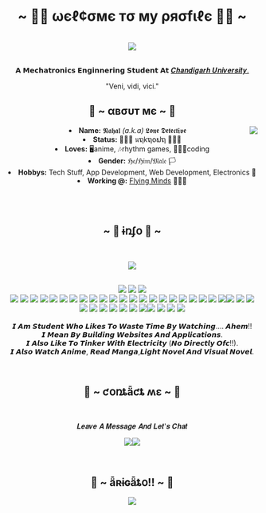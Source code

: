 <body>
  <center>
<h1 align="center">~ 🕵️‍♂️ ωєℓ¢σмє тσ му ρяσfιℓє 🕵️‍♂️ ~</h1>
<br>
<div align="center">
<!-- <a href="https://discordid.netlify.app/?id=443309440410583060" > -->
  <a href="https://lonedetective.moe/" >
   <img src="https://lanyard.cnrad.dev/api/443309440410583060"  />
  </a>
    <br><br>
  <p>𝗔 𝗠𝗲𝗰𝗵𝗮𝘁𝗿𝗼𝗻𝗶𝗰𝘀 𝗘𝗻𝗴𝗶𝗻𝗻𝗲𝗿𝗶𝗻𝗴 𝗦𝘁𝘂𝗱𝗲𝗻𝘁 𝗔𝘁 <a href="https://www.cuchd.in/">𝑪𝒉𝒂𝒏𝒅𝒊𝒈𝒂𝒓𝒉 𝑼𝒏𝒊𝒗𝒆𝒓𝒔𝒊𝒕𝒚.</a> </p> 

  <p>"Veni, vidi, vici."</p>
  <p></p>
  
</div>
    <div align="center">
<!-- <img src="https://i.imgur.com/jx17oHT.gif"> -->
      </div>
<div>
<h2 align="center"> 🤖 ~ αвσυт мє ~ 🤖 </h2>
  <div align="center">
    <img src="https://c.tenor.com/TKHxcmYuyV8AAAAM/anime-gif-hibike-euphonium.gif" align="right"> </img>
  </div>
<li>
  <b>Name:</b> 𝕹𝖆𝖍𝖆𝖑 <i>(a.k.a) </i>𝕷𝖔𝖓𝖊 𝕯𝖊𝖙𝖊𝖈𝖙𝖎𝖛𝖊</li>
<li>
<b>Status:</b> 🥷🥷🥷 นຖkຖ໐ຟຖ 🥷🥷🥷
</li>
<li>
<b>Loves:</b> 🖥anime, 🎶rhythm games, 👨🏼‍💻coding
</li>
<li>
<b>Gender:</b> ℌ𝔢/ℌ𝔦𝔪/𝔐𝔞𝔩𝔢 🏳️
</li>
<li>
<b>Hobbys:</b> Tech Stuff, App Development, Web Development, Electronics 🤖
</li>
<li>
  <b>Working @:</b> <a href="http://flyingminds.agency/">Flying Minds</a> 👨🏻‍💻
</li>
<br><br><br>
</div>
<div>
<h2 align="center">            ~ 📇 ɨռʄօ 📇 ~</h2>
 <br>
<p>
  <div align="center">
    <img src="https://c.tenor.com/NoCzV-QapWkAAAAd/hyouka-orkei.gif align="right"> </img>
  </div>
</div>
<div>
  <br>
<p align="center"><img src="https://img.shields.io/badge/Google%20Drive-4285F4?style=for-the-badge&logo=googledrive&logoColor=white"/> <img src="https://img.shields.io/badge/html5%20-%23E34F26.svg?&style=for-the-badge&logo=html5&logoColor=white"/> <img src="https://img.shields.io/badge/css3%20-%231572B6.svg?&style=for-the-badge&logo=css3&logoColor=white"/><br>
 <img src="https://img.shields.io/badge/Mega-%23D90007.svg?style=for-the-badge&logo=Mega&logoColor=white"/> <img src="[https://img.shields.io/badge/javascript%20-%23323330.svg?&style=for-the-badge&logo=javascript&logoColor=%23F7DF1E](https://img.shields.io/badge/OneDrive-0078D4.svg?style=for-the-badge&logo=microsoftonedrive&logoColor=white)"/> <img src="https://img.shields.io/badge/Binance-FCD535?style=for-the-badge&logo=binance&logoColor=white"/> <img src="https://img.shields.io/badge/mysql-%2300f.svg?style=for-the-badge&logo=mysql&logoColor=white"> <img src="https://img.shields.io/badge/Canva-%2300C4CC.svg?style=for-the-badge&logo=Canva&logoColor=white"> <img src="https://img.shields.io/badge/figma-%23F24E1E.svg?style=for-the-badge&logo=figma&logoColor=white"> <img src="https://img.shields.io/badge/Udemy-A435F0?style=for-the-badge&logo=Udemy&logoColor=white"> <img src="https://img.shields.io/badge/Hugo-black.svg?style=for-the-badge&logo=Hugo"> <img src="https://img.shields.io/badge/NPM-%23000000.svg?style=for-the-badge&logo=npm&logoColor=white"> <img src="https://img.shields.io/badge/epicgames-%23313131.svg?style=for-the-badge&logo=epicgames&logoColor=white"> <img src="https://img.shields.io/badge/GODOT-%23FFFFFF.svg?style=for-the-badge&logo=godot-engine"> <img src="https://img.shields.io/badge/steam-%23000000.svg?style=for-the-badge&logo=steam&logoColor=white"> <img src="https://img.shields.io/badge/unity-%23000000.svg?style=for-the-badge&logo=unity&logoColor=white"> <img src="https://img.shields.io/badge/AWS-%23FF9900.svg?style=for-the-badge&logo=amazon-aws&logoColor=white"> <img src="https://img.shields.io/badge/azure-%230072C6.svg?style=for-the-badge&logo=microsoftazure&logoColor=white"> <img src="https://img.shields.io/badge/Cloudflare-F38020?style=for-the-badge&logo=Cloudflare&logoColor=white"> <img src="https://img.shields.io/badge/DigitalOcean-%230167ff.svg?style=for-the-badge&logo=digitalOcean&logoColor=white"> <img src="https://img.shields.io/badge/Android%20Studio-3DDC84.svg?style=for-the-badge&logo=android-studio&logoColor=white"> <img src="https://img.shields.io/badge/Visual%20Studio%20Code-0078d7.svg?style=for-the-badge&logo=visual-studio-code&logoColor=white"> <img src="https://img.shields.io/badge/Visual%20Studio-5C2D91.svg?style=for-the-badge&logo=visual-studio&logoColor=white"> <img src="https://img.shields.io/badge/c-%2300599C.svg?style=for-the-badge&logo=c&logoColor=white"> <img src="https://img.shields.io/badge/c%23-%23239120.svg?style=for-the-badge&logo=c-sharp&logoColor=white"><img src="https://img.shields.io/badge/c++-%2300599C.svg?style=for-the-badge&logo=c%2B%2B&logoColor=white"> <img src="https://img.shields.io/badge/Spotify-1ED760?style=for-the-badge&logo=spotify&logoColor=white"> <img src="https://img.shields.io/badge/Android-3DDC84?style=for-the-badge&logo=android&logoColor=white"> <img src="https://img.shields.io/badge/Linux-FCC624?style=for-the-badge&logo=linux&logoColor=black"> <img src="https://img.shields.io/badge/Windows-0078D6?style=for-the-badge&logo=windows&logoColor=white"> <img src="https://img.shields.io/badge/pihole-%2396060C.svg?style=for-the-badge&logo=pi-hole&logoColor=white"> <img src="https://img.shields.io/badge/plex-%23E5A00D.svg?style=for-the-badge&logo=plex&logoColor=white"> <img src="https://img.shields.io/badge/tor-%237E4798.svg?style=for-the-badge&logo=tor-project&logoColor=white"> <img src="https://img.shields.io/badge/nginx-%23009639.svg?style=for-the-badge&logo=nginx&logoColor=white"> <img src="https://img.shields.io/badge/Discord-%237289DA.svg?style=for-the-badge&logo=discord&logoColor=white"><img src="https://img.shields.io/badge/Crunchyroll-F47521?style=for-the-badge&logo=crunchyroll&logoColor=white"> <img src="https://img.shields.io/badge/github-%23121011.svg?style=for-the-badge&logo=github&logoColor=white"> <img src="https://img.shields.io/badge/Behance-1769ff?style=for-the-badge&logo=behance&logoColor=white"> <img src="https://img.shields.io/badge/Freelancer-29B2FE?style=for-the-badge&logo=Freelancer&logoColor=white"><br><br>
𝙄 𝘼𝙢 𝙎𝙩𝙪𝙙𝙚𝙣𝙩 𝙒𝙝𝙤 𝙇𝙞𝙠𝙚𝙨 𝙏𝙤 𝙒𝙖𝙨𝙩𝙚 𝙏𝙞𝙢𝙚 𝘽𝙮 𝙒𝙖𝙩𝙘𝙝𝙞𝙣𝙜.... 𝘼𝙝𝙚𝙢!! <br> 𝙄 𝙈𝙚𝙖𝙣 𝘽𝙮 𝘽𝙪𝙞𝙡𝙙𝙞𝙣𝙜 𝙒𝙚𝙗𝙨𝙞𝙩𝙚𝙨 𝘼𝙣𝙙 𝘼𝙥𝙥𝙡𝙞𝙘𝙖𝙩𝙞𝙤𝙣𝙨.<br> 𝙄 𝘼𝙡𝙨𝙤 𝙇𝙞𝙠𝙚 𝙏𝙤 𝙏𝙞𝙣𝙠𝙚𝙧 𝙒𝙞𝙩𝙝 𝙀𝙡𝙚𝙘𝙩𝙧𝙞𝙘𝙞𝙩𝙮 (𝙉𝙤 𝘿𝙞𝙧𝙚𝙘𝙩𝙡𝙮 𝙊𝙛𝙘!!). <br> 𝙄 𝘼𝙡𝙨𝙤 𝙒𝙖𝙩𝙘𝙝 𝘼𝙣𝙞𝙢𝙚, 𝙍𝙚𝙖𝙙 𝙈𝙖𝙣𝙜𝙖,𝙇𝙞𝙜𝙝𝙩 𝙉𝙤𝙫𝙚𝙡 𝘼𝙣𝙙 𝙑𝙞𝙨𝙪𝙖𝙡 𝙉𝙤𝙫𝙚𝙡.
</p>
<br>
<h2 align="center">           📡 ~ ƈօռȶǟƈȶ ʍɛ ~ 📡</h2>
  <div align="center">

  </div>
<br>
<p align="center">𝑳𝒆𝒂𝒗𝒆 𝑨 𝑴𝒆𝒔𝒔𝒂𝒈𝒆 𝑨𝒏𝒅 𝑳𝒆𝒕'𝒔 𝑪𝒉𝒂𝒕</p>
<p align="center"> <a href="https://discordid.netlify.app/?id=443309440410583060" target="_blank"><img src="https://img.shields.io/badge/LoneDetective%20-%237289DA.svg?&style=for-the-badge&logo=discord&logoColor=white"/></a><a href="mailto:me@lonedetective.moe"><img src="https://img.shields.io/badge/Gmail%20-%237289DA.svg?&style=for-the-badge&logo=gmail&logoColor=white"></a></p>
<p align="center"></p>
</div>
<br>
<div>
<h2 align="center">💖 ~ ǟʀɨɢǟȶօ!! ~ 💖</h2>
<div align="center">
                   <img align="center" src="https://github-readme-stats.vercel.app/api?username=aka-nahal&show_icons=true&include_all_commits=true&theme=github_dark&hide_border=false" />
</div>
</div>
</div>
    </center>
</body>
